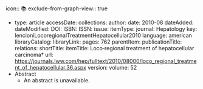 icon:: 📚
exclude-from-graph-view:: true

- type: article
  accessDate: 
  collections: 
  author: 
  date: 2010-08
  dateAdded: 
  dateModified: 
  DOI: 
  ISBN: 
  ISSN: 
  issue: 
  itemType: 
  journal: Hepatology
  key: lencioniLocoregionalTreatmentHepatocellular2010
  language: american
  libraryCatalog: 
  libraryLink: 
  pages: 762
  parentItem: 
  publicationTitle: 
  relations: 
  shortTitle: 
  itemTitle: Loco‐regional treatment of hepatocellular carcinoma†
  url: https://journals.lww.com/hep/fulltext/2010/08000/loco_regional_treatment_of_hepatocellular.36.aspx
  version: 
  volume: 52
- Abstract
	- An abstract is unavailable.
